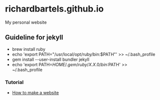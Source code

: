 # richardbartels.github.io
My personal website

## Guideline for jekyll
* brew install ruby
* echo 'export PATH="/usr/local/opt/ruby/bin:$PATH"' >> ~/.bash_profile
* gem install --user-install bundler jekyll
* echo 'export PATH=$HOME/.gem/ruby/X.X.0/bin:$PATH' >> ~/.bash_profile

### Tutorial 
* [How to make a website](https://www.youtube.com/watch?v=pxua_1vyFck&index=4&list=PLLAZ4kZ9dFpOPV5C5Ay0pHaa0RJFhcmcB)

